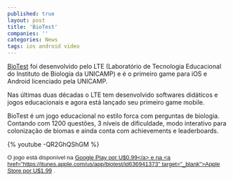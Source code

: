 ```yaml
---
published: true
layout: post
title: 'BioTest'
companies: ''
categories: News
tags: ios android video
---
```


 
 
<a href="http://www.biotest-app.com/" target="_blank">BioTest</a>
 foi desenvolvido pelo LTE (Laborat&#243;rio de Tecnologia Educacional do Instituto de Biologia da UNICAMP) e &#233; o primeiro game para iOS e Android licenciado pela UNICAMP.
 

 
Nas &#250;ltimas duas d&#233;cadas o LTE tem desenvolvido softwares did&#225;ticos e jogos educacionais e agora est&#225; lan&#231;ado seu primeiro game mobile.
 

 
BioTest &#233; um jogo educacional no estilo forca com perguntas de biologia. Contando com 1200 quest&#245;es, 3 n&#237;veis de dificuldade, modo interativo para coloniza&#231;&#227;o de biomas  e ainda conta com achievements e leaderboards.
 
{% youtube -QR2GhQShGM %}
 
<span style="color: #222222; font-family: arial, sans-serif; font-size: 13.333333969116211px;">O jogo est&#225; dispon&#237;vel na <a href="https://play.google.com/store/apps/details?id=br.com.gamescamp.biotest" target="_blank">Google Play por U$0.99</a>
 e na <a href="https://itunes.apple.com/us/app/biotest/id636941373" target="_blank">Apple Store por U$1.99</a>
.</span>
 
 
